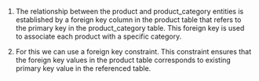 1. The relationship between the product and product_category entities is established by a foreign key column in the product table that
refers to the primary key in the product_category table. This foreign key is used to associate each product with a specific category.

2. For this we can use a foreign key constraint. This constraint ensures that the foreign key values in the product table corresponds to
existing primary key value in the referenced table.
